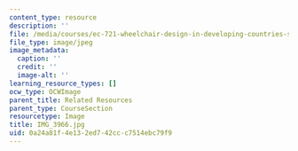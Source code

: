```yaml
---
content_type: resource
description: ''
file: /media/courses/ec-721-wheelchair-design-in-developing-countries-spring-2009/0a24a81f4e132ed742ccc7514ebc79f9_IMG_3966.jpg
file_type: image/jpeg
image_metadata:
  caption: ''
  credit: ''
  image-alt: ''
learning_resource_types: []
ocw_type: OCWImage
parent_title: Related Resources
parent_type: CourseSection
resourcetype: Image
title: IMG_3966.jpg
uid: 0a24a81f-4e13-2ed7-42cc-c7514ebc79f9
---
```

